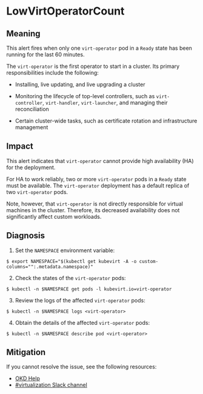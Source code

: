 <!-- Edited by Jiří Herrmann, 8 Nov 2022 -->

# LowVirtOperatorCount 

## Meaning

This alert fires when only one `virt-operator` pod in a `Ready` state has been running for the last 60 minutes. 

The `virt-operator` is the first operator to start in a cluster. Its primary responsibilities include the following: 

- Installing, live updating, and live upgrading a cluster

- Monitoring the lifecycle of top-level controllers, such as `virt-controller`, `virt-handler`, `virt-launcher`, and managing their reconciliation

- Certain cluster-wide tasks, such as certificate rotation and infrastructure management

## Impact

This alert indicates that `virt-operator` cannot provide high availability (HA) for the deployment.

For HA to work reliably, two or more `virt-operator` pods in a `Ready` state must be available. The `virt-operator` deployment has a default replica of two `virt-operator` pods.

Note, however, that `virt-operator` is not directly responsible for virtual machines in the cluster. Therefore, its decreased availability does not significantly affect custom workloads.


## Diagnosis

1. Set the `NAMESPACE` environment variable:
```
$ export NAMESPACE="$(kubectl get kubevirt -A -o custom-columns="":.metadata.namespace)"
```

2. Check the states of the `virt-operator` pods:

```
$ kubectl -n $NAMESPACE get pods -l kubevirt.io=virt-operator
```

3. Review the logs of the affected `virt-operator` pods:
```
$ kubectl -n $NAMESPACE logs <virt-operator>
```

4. Obtain the details of the affected `virt-operator` pods:
```
$ kubectl -n $NAMESPACE describe pod <virt-operator>
```

## Mitigation

<!--DS: If you cannot resolve the issue, log in to the link:https://access.redhat.com[Customer Portal] and open a support case, attaching the artifacts gathered during the Diagnosis procedure.-->
<!--USstart-->
If you cannot resolve the issue, see the following resources:

- [OKD Help](https://www.okd.io/help/)
- [#virtualization Slack channel](https://kubernetes.slack.com/channels/virtualization)
<!--USend-->